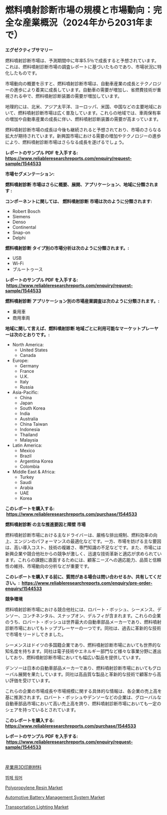 <p><h1>燃料噴射診断市場の規模と市場動向：完全な産業概況（2024年から2031年まで）</h1></p><p><strong>エグゼクティブサマリー</strong></p>
<p><p>燃料噴射診断市場は、予測期間中に年率5.5％で成長すると予想されています。これは、燃料噴射診断市場の調査レポートに基づいたものであり、市場状況に特化したものです。</p><p>市場動向の概要を示すと、燃料噴射診断市場は、自動車産業の成長とテクノロジーの進歩により着実に成長しています。自動車の需要が増加し、省燃費技術が重視される中で、燃料噴射診断装置の需要が増加しています。</p><p>地理的には、北米、アジア太平洋、ヨーロッパ、米国、中国などの主要地域において、燃料噴射診断市場は広く普及しています。これらの地域では、車両保有率の増加や自動車産業の成長に伴い、燃料噴射診断装置の需要が高まっています。</p><p>燃料噴射診断市場の成長は今後も継続されると予想されており、市場のさらなる拡大が期待されています。新興国市場における需要の増加やテクノロジーの進歩により、燃料噴射診断市場はさらなる成長を遂げるでしょう。</p></p>
<p><strong>レポートのサンプル PDF を入手する: <a href="https://www.reliableresearchreports.com/enquiry/request-sample/1544533">https://www.reliableresearchreports.com/enquiry/request-sample/1544533</a></strong></p>
<p><strong>市場セグメンテーション:</strong></p>
<p><strong> 燃料噴射診断 市場はさらに概要、展開、アプリケーション、地域に分類されます :</strong></p>
<p><strong>コンポーネントに関しては、 燃料噴射診断 市場は次のように分類されます: &nbsp;</strong></p>
<p><ul><li>Robert Bosch</li><li>Siemens</li><li>Denso</li><li>Continental</li><li>Snap-on</li><li>Delphi</li></ul></p>
<p><strong> 燃料噴射診断 タイプ別の市場分析は次のように分類されます。:</strong></p>
<p><ul><li>USB</li><li>Wi-Fi</li><li>ブルートゥース</li></ul></p>
<p><strong>レポートのサンプル PDF を入手する: &nbsp;<a href="https://www.reliableresearchreports.com/enquiry/request-sample/1544533">https://www.reliableresearchreports.com/enquiry/request-sample/1544533</a></strong></p>
<p><strong> 燃料噴射診断 アプリケーション別の市場産業調査は次のように分類されます。:</strong></p>
<p><ul><li>乗用車</li><li>商用車両</li></ul></p>
<p><strong>地域に関して言えば、燃料噴射診断 地域ごとに利用可能なマーケットプレーヤーは次のとおりです。:</strong></p>
<p><ul>
    <li>
        North America:
        <ul>
            <li>United States</li>
            <li>Canada</li>
        </ul>
    </li>
    <li>
        Europe:
        <ul>
            <li>Germany</li>
            <li>France</li>
            <li>U.K.</li>
            <li>Italy</li>
            <li>Russia</li>
        </ul>
    </li>
    <li>
        Asia-Pacific:
        <ul>
            <li>China</li>
            <li>Japan</li>
            <li>South Korea</li>
            <li>India</li>
            <li>Australia</li>
            <li>China Taiwan</li>
            <li>Indonesia</li>
            <li>Thailand</li>
            <li>Malaysia</li>
        </ul>
    </li>
    <li>
        Latin America:
        <ul>
            <li>Mexico</li>
            <li>Brazil</li>
            <li>Argentina Korea</li>
            <li>Colombia</li>
        </ul>
    </li>
    <li>
        Middle East & Africa:
        <ul>
            <li>Turkey</li>
            <li>Saudi</li>
            <li>Arabia</li>
            <li>UAE</li>
            <li>Korea</li>
        </ul>
    </li>
    </ul></p>
<p><strong>このレポートを購入する: &nbsp;<a href="https://www.reliableresearchreports.com/purchase/1544533">https://www.reliableresearchreports.com/purchase/1544533</a></strong></p>
<p><strong>燃料噴射診断 の主な推進要因と障壁 市場</strong></p>
<p><p>燃料噴射診断市場における主なドライバーは、厳格な排出規制、燃料効率の向上、エンジンのパフォーマンスの最適化などです。一方、市場を妨げる主な要因は、高い導入コスト、技術の複雑さ、専門知識の不足などです。また、市場には新興企業や競合他社からの競争が激しく、迅速な技術革新と適応が求められています。これらの課題に直面するためには、顧客ニーズへの適応能力、品質と信頼性の維持、市場動向の分析などが重要です。</p></p>
<p><strong>このレポートを購入する前に、質問がある場合は問い合わせるか、共有してください。:&nbsp; <a href="https://www.reliableresearchreports.com/enquiry/pre-order-enquiry/1544533">https://www.reliableresearchreports.com/enquiry/pre-order-enquiry/1544533</a></strong></p>
<p><strong>競争環境</strong></p>
<p><p>燃料噴射診断市場における競合他社には、ロバート・ボッシュ、シーメンス、デンソー、コンチネンタル、スナップオン、デルフィが含まれます。これらの企業のうち、ロバート・ボッシュは世界最大の自動車部品メーカーであり、燃料噴射診断市場においてもトッププレーヤーの一つです。同社は、過去に革新的な技術で市場をリードしてきました。</p><p>シーメンスはドイツの多国籍企業であり、燃料噴射診断市場においても世界的な知名度を持ちます。同社は電子技術やエネルギー部門など様々な事業分野に進出しており、燃料噴射診断市場においても幅広い製品を提供しています。</p><p>デンソーは日本の自動車部品メーカーであり、燃料噴射診断市場においてもグローバル展開を果たしています。同社は高品質な製品と革新的な技術で顧客から高い評価を受けています。</p><p>これらの企業の市場成長や市場規模に関する具体的な情報は、各企業の売上高を基に推測されます。ロバート・ボッシュやデンソーなどの企業は、グローバルな自動車部品市場において高い売上高を誇り、燃料噴射診断市場においても一定のシェアを持っているとされています。</p></p>
<p><strong>このレポートを購入する: &nbsp; <a href="https://www.reliableresearchreports.com/purchase/1544533">https://www.reliableresearchreports.com/purchase/1544533</a></strong></p>
<p><strong>レポートのサンプル PDF を入手する: &nbsp;<a href="https://www.reliableresearchreports.com/enquiry/request-sample/1544533">https://www.reliableresearchreports.com/enquiry/request-sample/1544533</a></strong><strong></strong></p>
<p>&nbsp;</p>
<p><p><a href="https://github.com/DonaldShaw1965/Market-Research-Report-List-1/blob/main/631369013601.md">産業用3D印刷材料</a></p><p><a href="https://github.com/Madalyell456456/Market-Research-Report-List-1/blob/main/792929012469.md">뷔페 워머</a></p><p><a href="https://sudsy-motorcycle-bbc.notion.site/Insights-into-Polypropylene-Resin-Market-Size-Analysing-Market-Share-Trends-and-Growth-from-2024--a6d7b2a2eab74c79a6a7609d8ce3d337">Polypropylene Resin Market</a></p><p><a href="https://issuu.com/reportprime-2/docs/automotive-battery-management-system-market-size-2">Automotive Battery Management System Market</a></p><p><a href="https://view.publitas.com/reportprime-1/transportation-lighting-market-research-report-reveals-the-latest-trends-and-opportunities-of-this-market-for-period-from-2024-2031/">Transportation Lighting Market</a></p></p>